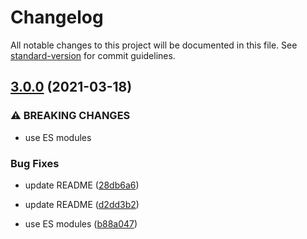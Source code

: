 # Changelog

All notable changes to this project will be documented in this file. See [standard-version](https://github.com/conventional-changelog/standard-version) for commit guidelines.

## [3.0.0](https://github.com/dmnsgn/canvas-context/compare/v2.0.0...v3.0.0) (2021-03-18)


### ⚠ BREAKING CHANGES

* use ES modules

### Bug Fixes

* update README ([28db6a6](https://github.com/dmnsgn/canvas-context/commit/28db6a692311a097934191cd3d12f781fc393a64))
* update README ([d2dd3b2](https://github.com/dmnsgn/canvas-context/commit/d2dd3b29e4973e79ec6c2a042d24a2f1dfe293d1))


* use ES modules ([b88a047](https://github.com/dmnsgn/canvas-context/commit/b88a047350c678c7536e096a91124da43a185a94))
